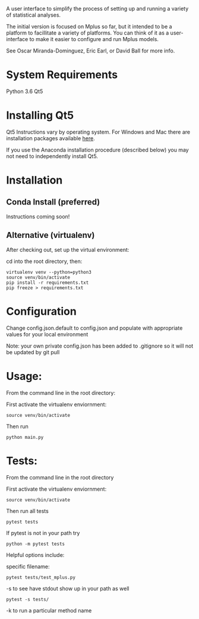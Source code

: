 A user interface to simplify the process of setting up and running a variety of statistical analyses.

The initial version is focused on Mplus so far, but it intended to be a platform to facillitate a variety of platforms. You can think of it as a user-interface to make it easier to configure and run Mplus models. 

See Oscar Miranda-Dominguez, Eric Earl, or David Ball for more info. 

# System Requirements
Python 3.6
Qt5

# Installing Qt5

Qt5 Instructions vary by operating system.  For Windows and Mac there are installation packages available [here](https://www.qt.io/download).

If you use the Anaconda installation procedure (described below) you may not need to independently install Qt5. 

# Installation

## Conda Install (preferred)

Instructions coming soon! 



## Alternative (virtualenv)

After checking out, set up the virtual environment:

cd into the root directory, then:

```
virtualenv venv --python=python3
source venv/bin/activate
pip install -r requirements.txt
pip freeze > requirements.txt
```



# Configuration
Change config.json.default to config.json and populate with appropriate values for your local environment

Note: your own private config.json has been added to .gitignore so it will not be updated by git pull


# Usage: 

From the command line in the root directory:
 
First activate the virtualenv enviornment:
```
source venv/bin/activate
```

Then run
```
python main.py
```  
 
# Tests:
From the command line in the root directory

First activate the virtualenv enviornment:
```
source venv/bin/activate
```
Then run all tests
```
pytest tests
```

If pytest is not in your path try
```
python -m pytest tests
```

Helpful options include:

specific filename:
```
pytest tests/test_mplus.py
```

 -s to see have stdout show up in your path as well
```
pytest -s tests/
```

-k to run a particular method name
```

